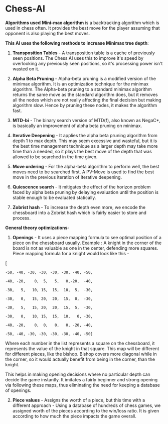 # Chess-AI

**Algorithms used**
**Mini-max algorithm** is a backtracking algorithm which is used in chess often. It provides the best move for the player assuming that opponent is also playing the best moves. 

**This AI uses the following methods to increase Minimax tree depth**:

1. **Transposition Tables** - A transposition table is a cache of previously seen positions. The Chess AI uses this to improve it's speed by overlooking any previously seen positions, so it's processing power isn't wasted on it.

2. **Alpha Beta Pruning** - Alpha-beta pruning is a modified version of the minimax algorithm. It is an optimization technique for the minimax algorithm. The Alpha-beta pruning to a standard minimax algorithm returns the same move as the standard algorithm does, but it removes all the nodes which are not really affecting the final decision but making algorithm slow. Hence by pruning these nodes, it makes the algorithm fast.

3. **MTD-bi** -  The binary search version of MTD(f), also known as NegaC*, is basically an improvement of alpha beta pruning on minimax.

4. **Iterative Deepening** - It applies the alpha beta pruning algorithm from depth 1 to max depth. This may seem excessive and wasteful, but it is the best time management technique as a larger depth may take more time than a needed, so it plays the best move of the depth that was allowed to be searched in the time given.

5. **Move ordering** - For the alpha-beta algorithm to perform well, the best moves need to be searched first. A PV-Move is used to find the best move in the previous iteration of Iterative deepening.

6. **Quiescence search** - It mitigates the effect of the horizon problem faced by alpha beta pruning by delaying evaluation until the position is stable enough to be evaluated statically.

7. **Zobrist hash** - To increase the depth even more, we encode the chessboard into a Zobrist hash which is fairly easier to store and process. 


**General theory optimizations**-

1. **Openings** - It uses a piece mapping formula to see optimal position of a piece on the chessboard usually. Example : A knight in the corner of the board is not as valuable as one in the center, defending more squares. Piece mapping formula for a knight would look like this -

[

    -50, -40, -30, -30, -30, -30, -40, -50,

    -40, -20,    0,  5,   5,   0,-20,  -40,

    -30,   5,   10, 15,  15,  10,  5,  -30,

    -30,   0,   15, 20,  20,  15,  0,  -30,

    -30,   5,   15, 20,  20,  15,  5,  -30,

    -30,   0,   10, 15,  15,  10,   0, -30,

    -40, -20,    0,  0,   0,   0, -20, -40,

    -50, -40, -30, -30, -30, -30, -40, -50]

Where each number in the list represents a square on the chessboard, it represents the value of the knight in that square.
This map will be different for different pieces, like the bishop. Bishop covers more diagonal while in the corner, so it would actually benefit from being in the corner, than the knight.

This helps in making opening decisions where no particular depth can decide the game instantly. It imitates a fairly beginner and strong opening via following these maps, thus eliminating the need for keeping a database of openings.

2. **Piece values** - Assigns the worth of a piece, but this time with a different approach - 
Using a database of hundreds of chess games, we assigned worth of the pieces according to the win/loss ratio. It is given according to how much the piece impacts the game overall.
